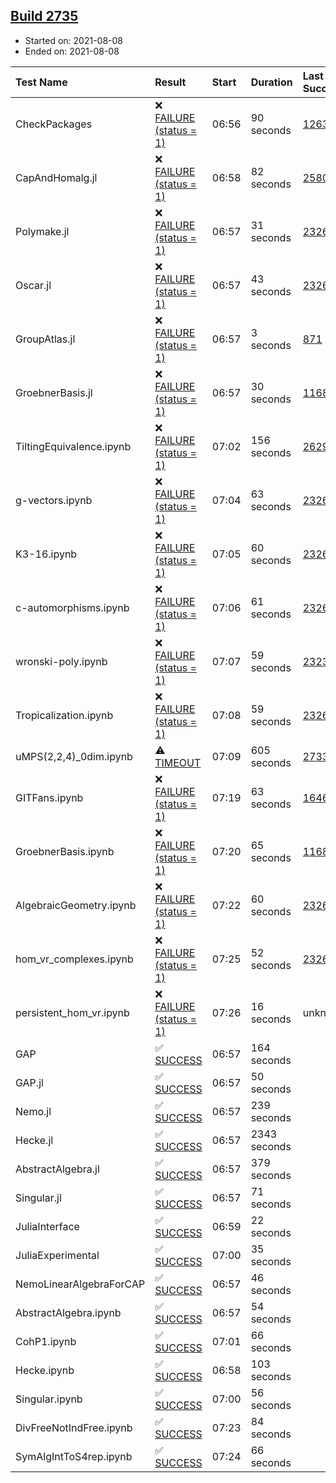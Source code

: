 ## [Build 2735](https://oscarci.mathematik.uni-kl.de/job/oscar-stable/2735/)

* Started on: 2021-08-08
* Ended on: 2021-08-08

| Test Name    | Result | Start | Duration | Last Success | First Failure |
|:-------------|:-------|:------|:---------|:-------------|:--------------|
| CheckPackages | ❌ [FAILURE (status = 1)](https://oscarci.mathematik.uni-kl.de/job/oscar-stable/2735/artifact/logs/build-2735/CheckPackages.log) | 06:56 | 90 seconds | [1263](https://oscarci.mathematik.uni-kl.de/job/oscar-stable/1263/) | [1264](https://oscarci.mathematik.uni-kl.de/job/oscar-stable/1264/) |
| CapAndHomalg.jl | ❌ [FAILURE (status = 1)](https://oscarci.mathematik.uni-kl.de/job/oscar-stable/2735/artifact/logs/build-2735/CapAndHomalg.jl.log) | 06:58 | 82 seconds | [2580](https://oscarci.mathematik.uni-kl.de/job/oscar-stable/2580/) | [2581](https://oscarci.mathematik.uni-kl.de/job/oscar-stable/2581/) |
| Polymake.jl | ❌ [FAILURE (status = 1)](https://oscarci.mathematik.uni-kl.de/job/oscar-stable/2735/artifact/logs/build-2735/Polymake.jl.log) | 06:57 | 31 seconds | [2326](https://oscarci.mathematik.uni-kl.de/job/oscar-stable/2326/) | [2327](https://oscarci.mathematik.uni-kl.de/job/oscar-stable/2327/) |
| Oscar.jl | ❌ [FAILURE (status = 1)](https://oscarci.mathematik.uni-kl.de/job/oscar-stable/2735/artifact/logs/build-2735/Oscar.jl.log) | 06:57 | 43 seconds | [2326](https://oscarci.mathematik.uni-kl.de/job/oscar-stable/2326/) | [2327](https://oscarci.mathematik.uni-kl.de/job/oscar-stable/2327/) |
| GroupAtlas.jl | ❌ [FAILURE (status = 1)](https://oscarci.mathematik.uni-kl.de/job/oscar-stable/2735/artifact/logs/build-2735/GroupAtlas.jl.log) | 06:57 | 3 seconds | [871](https://oscarci.mathematik.uni-kl.de/job/oscar-stable/871/) | [872](https://oscarci.mathematik.uni-kl.de/job/oscar-stable/872/) |
| GroebnerBasis.jl | ❌ [FAILURE (status = 1)](https://oscarci.mathematik.uni-kl.de/job/oscar-stable/2735/artifact/logs/build-2735/GroebnerBasis.jl.log) | 06:57 | 30 seconds | [1168](https://oscarci.mathematik.uni-kl.de/job/oscar-stable/1168/) | [1169](https://oscarci.mathematik.uni-kl.de/job/oscar-stable/1169/) |
| TiltingEquivalence.ipynb | ❌ [FAILURE (status = 1)](https://oscarci.mathematik.uni-kl.de/job/oscar-stable/2735/artifact/logs/build-2735/TiltingEquivalence.ipynb.log) | 07:02 | 156 seconds | [2629](https://oscarci.mathematik.uni-kl.de/job/oscar-stable/2629/) | [2630](https://oscarci.mathematik.uni-kl.de/job/oscar-stable/2630/) |
| g-vectors.ipynb | ❌ [FAILURE (status = 1)](https://oscarci.mathematik.uni-kl.de/job/oscar-stable/2735/artifact/logs/build-2735/g-vectors.ipynb.log) | 07:04 | 63 seconds | [2326](https://oscarci.mathematik.uni-kl.de/job/oscar-stable/2326/) | [2327](https://oscarci.mathematik.uni-kl.de/job/oscar-stable/2327/) |
| K3-16.ipynb | ❌ [FAILURE (status = 1)](https://oscarci.mathematik.uni-kl.de/job/oscar-stable/2735/artifact/logs/build-2735/K3-16.ipynb.log) | 07:05 | 60 seconds | [2326](https://oscarci.mathematik.uni-kl.de/job/oscar-stable/2326/) | [2327](https://oscarci.mathematik.uni-kl.de/job/oscar-stable/2327/) |
| c-automorphisms.ipynb | ❌ [FAILURE (status = 1)](https://oscarci.mathematik.uni-kl.de/job/oscar-stable/2735/artifact/logs/build-2735/c-automorphisms.ipynb.log) | 07:06 | 61 seconds | [2326](https://oscarci.mathematik.uni-kl.de/job/oscar-stable/2326/) | [2327](https://oscarci.mathematik.uni-kl.de/job/oscar-stable/2327/) |
| wronski-poly.ipynb | ❌ [FAILURE (status = 1)](https://oscarci.mathematik.uni-kl.de/job/oscar-stable/2735/artifact/logs/build-2735/wronski-poly.ipynb.log) | 07:07 | 59 seconds | [2323](https://oscarci.mathematik.uni-kl.de/job/oscar-stable/2323/) | [2324](https://oscarci.mathematik.uni-kl.de/job/oscar-stable/2324/) |
| Tropicalization.ipynb | ❌ [FAILURE (status = 1)](https://oscarci.mathematik.uni-kl.de/job/oscar-stable/2735/artifact/logs/build-2735/Tropicalization.ipynb.log) | 07:08 | 59 seconds | [2326](https://oscarci.mathematik.uni-kl.de/job/oscar-stable/2326/) | [2327](https://oscarci.mathematik.uni-kl.de/job/oscar-stable/2327/) |
| uMPS(2,2,4)_0dim.ipynb | ⚠ [TIMEOUT](https://oscarci.mathematik.uni-kl.de/job/oscar-stable/2735/artifact/logs/build-2735/uMPS-2-2-4-_0dim.ipynb.log) | 07:09 | 605 seconds | [2733](https://oscarci.mathematik.uni-kl.de/job/oscar-stable/2733/) | [2734](https://oscarci.mathematik.uni-kl.de/job/oscar-stable/2734/) |
| GITFans.ipynb | ❌ [FAILURE (status = 1)](https://oscarci.mathematik.uni-kl.de/job/oscar-stable/2735/artifact/logs/build-2735/GITFans.ipynb.log) | 07:19 | 63 seconds | [1646](https://oscarci.mathematik.uni-kl.de/job/oscar-stable/1646/) | [1647](https://oscarci.mathematik.uni-kl.de/job/oscar-stable/1647/) |
| GroebnerBasis.ipynb | ❌ [FAILURE (status = 1)](https://oscarci.mathematik.uni-kl.de/job/oscar-stable/2735/artifact/logs/build-2735/GroebnerBasis.ipynb.log) | 07:20 | 65 seconds | [1168](https://oscarci.mathematik.uni-kl.de/job/oscar-stable/1168/) | [1169](https://oscarci.mathematik.uni-kl.de/job/oscar-stable/1169/) |
| AlgebraicGeometry.ipynb | ❌ [FAILURE (status = 1)](https://oscarci.mathematik.uni-kl.de/job/oscar-stable/2735/artifact/logs/build-2735/AlgebraicGeometry.ipynb.log) | 07:22 | 60 seconds | [2326](https://oscarci.mathematik.uni-kl.de/job/oscar-stable/2326/) | [2327](https://oscarci.mathematik.uni-kl.de/job/oscar-stable/2327/) |
| hom_vr_complexes.ipynb | ❌ [FAILURE (status = 1)](https://oscarci.mathematik.uni-kl.de/job/oscar-stable/2735/artifact/logs/build-2735/hom_vr_complexes.ipynb.log) | 07:25 | 52 seconds | [2326](https://oscarci.mathematik.uni-kl.de/job/oscar-stable/2326/) | [2327](https://oscarci.mathematik.uni-kl.de/job/oscar-stable/2327/) |
| persistent_hom_vr.ipynb | ❌ [FAILURE (status = 1)](https://oscarci.mathematik.uni-kl.de/job/oscar-stable/2735/artifact/logs/build-2735/persistent_hom_vr.ipynb.log) | 07:26 | 16 seconds | unknown | unknown |
| GAP | ✅ [SUCCESS](https://oscarci.mathematik.uni-kl.de/job/oscar-stable/2735/artifact/logs/build-2735/GAP.log) | 06:57 | 164 seconds |  |  |
| GAP.jl | ✅ [SUCCESS](https://oscarci.mathematik.uni-kl.de/job/oscar-stable/2735/artifact/logs/build-2735/GAP.jl.log) | 06:57 | 50 seconds |  |  |
| Nemo.jl | ✅ [SUCCESS](https://oscarci.mathematik.uni-kl.de/job/oscar-stable/2735/artifact/logs/build-2735/Nemo.jl.log) | 06:57 | 239 seconds |  |  |
| Hecke.jl | ✅ [SUCCESS](https://oscarci.mathematik.uni-kl.de/job/oscar-stable/2735/artifact/logs/build-2735/Hecke.jl.log) | 06:57 | 2343 seconds |  |  |
| AbstractAlgebra.jl | ✅ [SUCCESS](https://oscarci.mathematik.uni-kl.de/job/oscar-stable/2735/artifact/logs/build-2735/AbstractAlgebra.jl.log) | 06:57 | 379 seconds |  |  |
| Singular.jl | ✅ [SUCCESS](https://oscarci.mathematik.uni-kl.de/job/oscar-stable/2735/artifact/logs/build-2735/Singular.jl.log) | 06:57 | 71 seconds |  |  |
| JuliaInterface | ✅ [SUCCESS](https://oscarci.mathematik.uni-kl.de/job/oscar-stable/2735/artifact/logs/build-2735/JuliaInterface.log) | 06:59 | 22 seconds |  |  |
| JuliaExperimental | ✅ [SUCCESS](https://oscarci.mathematik.uni-kl.de/job/oscar-stable/2735/artifact/logs/build-2735/JuliaExperimental.log) | 07:00 | 35 seconds |  |  |
| NemoLinearAlgebraForCAP | ✅ [SUCCESS](https://oscarci.mathematik.uni-kl.de/job/oscar-stable/2735/artifact/logs/build-2735/NemoLinearAlgebraForCAP.log) | 06:57 | 46 seconds |  |  |
| AbstractAlgebra.ipynb | ✅ [SUCCESS](https://oscarci.mathematik.uni-kl.de/job/oscar-stable/2735/artifact/logs/build-2735/AbstractAlgebra.ipynb.log) | 06:57 | 54 seconds |  |  |
| CohP1.ipynb | ✅ [SUCCESS](https://oscarci.mathematik.uni-kl.de/job/oscar-stable/2735/artifact/logs/build-2735/CohP1.ipynb.log) | 07:01 | 66 seconds |  |  |
| Hecke.ipynb | ✅ [SUCCESS](https://oscarci.mathematik.uni-kl.de/job/oscar-stable/2735/artifact/logs/build-2735/Hecke.ipynb.log) | 06:58 | 103 seconds |  |  |
| Singular.ipynb | ✅ [SUCCESS](https://oscarci.mathematik.uni-kl.de/job/oscar-stable/2735/artifact/logs/build-2735/Singular.ipynb.log) | 07:00 | 56 seconds |  |  |
| DivFreeNotIndFree.ipynb | ✅ [SUCCESS](https://oscarci.mathematik.uni-kl.de/job/oscar-stable/2735/artifact/logs/build-2735/DivFreeNotIndFree.ipynb.log) | 07:23 | 84 seconds |  |  |
| SymAlgIntToS4rep.ipynb | ✅ [SUCCESS](https://oscarci.mathematik.uni-kl.de/job/oscar-stable/2735/artifact/logs/build-2735/SymAlgIntToS4rep.ipynb.log) | 07:24 | 66 seconds |  |  |

